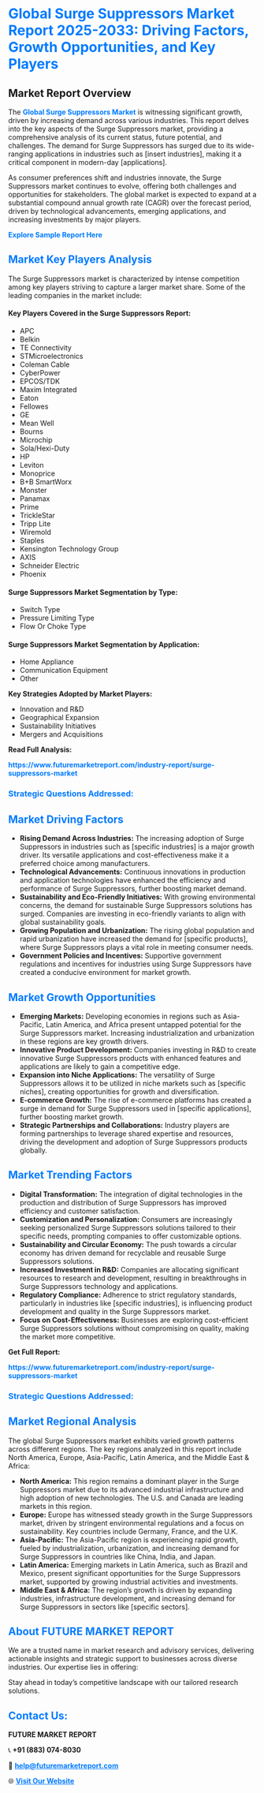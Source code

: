 <h1 style="color: #007BFF;">Global Surge Suppressors Market Report 2025-2033: Driving Factors, Growth Opportunities, and Key Players</h1>

<section id="overview">
<h2>Market Report Overview</h2>
<p>The <a href="https://www.futuremarketreport.com/industry-report/surge-suppressors-market" style="color: #007BFF; text-decoration: none;"><strong>Global Surge Suppressors Market</strong></a> is witnessing significant growth, driven by increasing demand across various industries. This report delves into the key aspects of the Surge Suppressors market, providing a comprehensive analysis of its current status, future potential, and challenges. The demand for Surge Suppressors has surged due to its wide-ranging applications in industries such as [insert industries], making it a critical component in modern-day [applications].</p>
<p>As consumer preferences shift and industries innovate, the Surge Suppressors market continues to evolve, offering both challenges and opportunities for stakeholders. The global market is expected to expand at a substantial compound annual growth rate (CAGR) over the forecast period, driven by technological advancements, emerging applications, and increasing investments by major players.</p>
</section>

<section id="overview">
<p><a href="https://www.futuremarketreport.com/request-sample/reportId=85231" style="color: #007BFF; text-decoration: none;"><strong>Explore Sample Report Here</strong></a></p>
</section>

<section id="key-players">
<h2 style="color: #007BFF;">Market Key Players Analysis</h2>
<p>The Surge Suppressors market is characterized by intense competition among key players striving to capture a larger market share. Some of the leading companies in the market include:</p>
<h4>Key Players Covered in the Surge Suppressors Report:</h4>
<ul><li>APC</li><li>Belkin</li><li>TE Connectivity</li><li>STMicroelectronics</li><li>Coleman Cable</li><li>CyberPower</li><li>EPCOS/TDK</li><li>Maxim Integrated</li><li>Eaton</li><li>Fellowes</li><li>GE</li><li>Mean Well</li><li>Bourns</li><li>Microchip</li><li>Sola/Hexi-Duty</li><li>HP</li><li>Leviton</li><li>Monoprice</li><li>B+B SmartWorx</li><li>Monster</li><li>Panamax</li><li>Prime</li><li>TrickleStar</li><li>Tripp Lite</li><li>Wiremold</li><li>Staples</li><li>Kensington Technology Group</li><li>AXIS</li><li>Schneider Electric</li><li>Phoenix</li></ul>
<h4>Surge Suppressors Market Segmentation by Type:</h4>
<ul><li>Switch Type</li><li>Pressure Limiting Type</li><li>Flow Or Choke Type</li></ul>

<h4>Surge Suppressors Market Segmentation by Application:</h4>
<ul><li>Home Appliance</li><li>Communication Equipment</li><li>Other</li></ul>
<p><strong>Key Strategies Adopted by Market Players:</strong></p>
<ul>
<li>Innovation and R&D</li>
<li>Geographical Expansion</li>
<li>Sustainability Initiatives</li>
<li>Mergers and Acquisitions</li>
</ul>
</section>

<section>
<p><strong>Read Full Analysis: </strong></p><a href="https://www.futuremarketreport.com/industry-report/surge-suppressors-market" style="color: #007BFF; text-decoration: none;"><strong>https://www.futuremarketreport.com/industry-report/surge-suppressors-market</strong></a>
<h3 style="color: #007BFF;">Strategic Questions Addressed:</h3>
</section>

<section id="driving-factors">
<h2 style="color: #007BFF;">Market Driving Factors</h2>
<ul>
<li><strong>Rising Demand Across Industries:</strong> The increasing adoption of Surge Suppressors in industries such as [specific industries] is a major growth driver. Its versatile applications and cost-effectiveness make it a preferred choice among manufacturers.</li>
<li><strong>Technological Advancements:</strong> Continuous innovations in production and application technologies have enhanced the efficiency and performance of Surge Suppressors, further boosting market demand.</li>
<li><strong>Sustainability and Eco-Friendly Initiatives:</strong> With growing environmental concerns, the demand for sustainable Surge Suppressors solutions has surged. Companies are investing in eco-friendly variants to align with global sustainability goals.</li>
<li><strong>Growing Population and Urbanization:</strong> The rising global population and rapid urbanization have increased the demand for [specific products], where Surge Suppressors plays a vital role in meeting consumer needs.</li>
<li><strong>Government Policies and Incentives:</strong> Supportive government regulations and incentives for industries using Surge Suppressors have created a conducive environment for market growth.</li>
</ul>
</section>

<section id="growth-opportunities">
<h2 style="color: #007BFF;">Market Growth Opportunities</h2>
<ul>
<li><strong>Emerging Markets:</strong> Developing economies in regions such as Asia-Pacific, Latin America, and Africa present untapped potential for the Surge Suppressors market. Increasing industrialization and urbanization in these regions are key growth drivers.</li>
<li><strong>Innovative Product Development:</strong> Companies investing in R&D to create innovative Surge Suppressors products with enhanced features and applications are likely to gain a competitive edge.</li>
<li><strong>Expansion into Niche Applications:</strong> The versatility of Surge Suppressors allows it to be utilized in niche markets such as [specific niches], creating opportunities for growth and diversification.</li>
<li><strong>E-commerce Growth:</strong> The rise of e-commerce platforms has created a surge in demand for Surge Suppressors used in [specific applications], further boosting market growth.</li>
<li><strong>Strategic Partnerships and Collaborations:</strong> Industry players are forming partnerships to leverage shared expertise and resources, driving the development and adoption of Surge Suppressors products globally.</li>
</ul>
</section>

<section id="trending-factors">
<h2 style="color: #007BFF;">Market Trending Factors</h2>
<ul>
<li><strong>Digital Transformation:</strong> The integration of digital technologies in the production and distribution of Surge Suppressors has improved efficiency and customer satisfaction.</li>
<li><strong>Customization and Personalization:</strong> Consumers are increasingly seeking personalized Surge Suppressors solutions tailored to their specific needs, prompting companies to offer customizable options.</li>
<li><strong>Sustainability and Circular Economy:</strong> The push towards a circular economy has driven demand for recyclable and reusable Surge Suppressors solutions.</li>
<li><strong>Increased Investment in R&D:</strong> Companies are allocating significant resources to research and development, resulting in breakthroughs in Surge Suppressors technology and applications.</li>
<li><strong>Regulatory Compliance:</strong> Adherence to strict regulatory standards, particularly in industries like [specific industries], is influencing product development and quality in the Surge Suppressors market.</li>
<li><strong>Focus on Cost-Effectiveness:</strong> Businesses are exploring cost-efficient Surge Suppressors solutions without compromising on quality, making the market more competitive.</li>
</ul>
</section>

<section>
<p><strong>Get Full Report: </strong></p><a href="https://www.futuremarketreport.com/industry-report/surge-suppressors-market" style="color: #007BFF; text-decoration: none;"><strong>https://www.futuremarketreport.com/industry-report/surge-suppressors-market</strong></a>
<h3 style="color: #007BFF;">Strategic Questions Addressed:</h3>
</section>


<section id="regional-analysis">
<h2 style="color: #007BFF;">Market Regional Analysis</h2>
<p>The global Surge Suppressors market exhibits varied growth patterns across different regions. The key regions analyzed in this report include North America, Europe, Asia-Pacific, Latin America, and the Middle East & Africa:</p>
<ul>
<li><strong>North America:</strong> This region remains a dominant player in the Surge Suppressors market due to its advanced industrial infrastructure and high adoption of new technologies. The U.S. and Canada are leading markets in this region.</li>
<li><strong>Europe:</strong> Europe has witnessed steady growth in the Surge Suppressors market, driven by stringent environmental regulations and a focus on sustainability. Key countries include Germany, France, and the U.K.</li>
<li><strong>Asia-Pacific:</strong> The Asia-Pacific region is experiencing rapid growth, fueled by industrialization, urbanization, and increasing demand for Surge Suppressors in countries like China, India, and Japan.</li>
<li><strong>Latin America:</strong> Emerging markets in Latin America, such as Brazil and Mexico, present significant opportunities for the Surge Suppressors market, supported by growing industrial activities and investments.</li>
<li><strong>Middle East & Africa:</strong> The region’s growth is driven by expanding industries, infrastructure development, and increasing demand for Surge Suppressors in sectors like [specific sectors].</li>
</ul>
</section>

<footer>
<h2 style="color: #007BFF;">About FUTURE MARKET REPORT</h2>
<p>We are a trusted name in market research and advisory services, delivering actionable insights and strategic support to businesses across diverse industries. Our expertise lies in offering:</p>

<p>Stay ahead in today’s competitive landscape with our tailored research solutions.</p>

<h2 style="color: #007BFF;">Contact Us:</h2>
<p><strong>FUTURE MARKET REPORT</strong></p>
<p>📞 <strong>+91 (883) 074-8030</strong></p>
<p>📧 <strong><a href="mailto:help@futuremarketreport.com" style="color: #007BFF;">help@futuremarketreport.com</a></strong></p>
<p>🌐 <strong><a href="https://www.futuremarketreport.com/" style="color: #007BFF;">Visit Our Website</a></strong></p>
</footer>